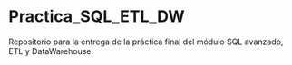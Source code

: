 # Practica_SQL_ETL_DW
Repositorio para la entrega de la práctica final del módulo SQL avanzado, ETL y DataWarehouse.
